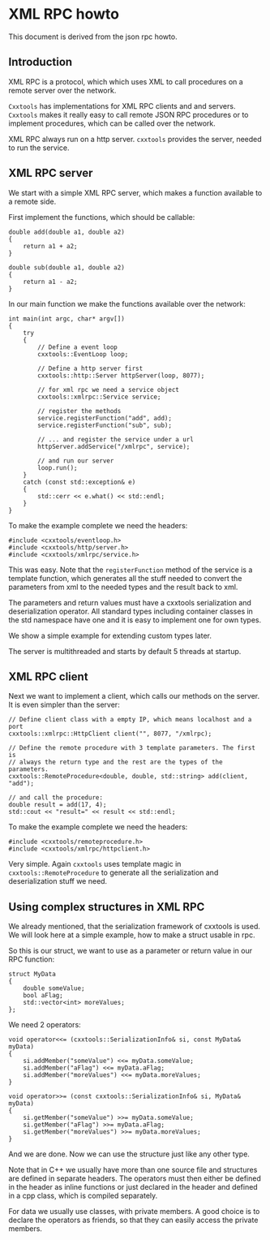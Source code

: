 XML RPC howto
=============

This document is derived from the json rpc howto.

Introduction
------------

XML RPC is a protocol, which which uses XML to call procedures on a remote
server over the network.

`Cxxtools` has implementations for XML RPC clients and and servers. `Cxxtools`
makes it really easy to call remote JSON RPC procedures or to implement
procedures, which can be called over the network.

XML RPC always run on a http server. `cxxtools` provides the server, needed to
run the service.

XML RPC server
---------------

We start with a simple XML RPC server, which makes a function available to a
remote side.

First implement the functions, which should be callable:

    double add(double a1, double a2)
    {
        return a1 + a2;
    }

    double sub(double a1, double a2)
    {
        return a1 - a2;
    }

In our main function we make the functions available over the network:

    int main(int argc, char* argv[])
    {
        try
        {
            // Define a event loop
            cxxtools::EventLoop loop;

            // Define a http server first
            cxxtools::http::Server httpServer(loop, 8077);

            // for xml rpc we need a service object
            cxxtools::xmlrpc::Service service;

            // register the methods
            service.registerFunction("add", add);
            service.registerFunction("sub", sub);

            // ... and register the service under a url
            httpServer.addService("/xmlrpc", service);

            // and run our server
            loop.run();
        }
        catch (const std::exception& e)
        {
            std::cerr << e.what() << std::endl;
        }
    }

To make the example complete we need the headers:

    #include <cxxtools/eventloop.h>
    #include <cxxtools/http/server.h>
    #include <cxxtools/xmlrpc/service.h>

This was easy. Note that the `registerFunction` method of the service is a
template function, which generates all the stuff needed to convert the
parameters from xml to the needed types and the result back to xml.

The parameters and return values must have a cxxtools serialization and
deserialization operator. All standard types including container classes in the
std namespace have one and it is easy to implement one for own types.

We show a simple example for extending custom types later.

The server is multithreaded and starts by default 5 threads at startup.

XML RPC client
---------------

Next we want to implement a client, which calls our methods on the server. It is
even simpler than the server:

    // Define client class with a empty IP, which means localhost and a port
    cxxtools::xmlrpc::HttpClient client("", 8077, "/xmlrpc);

    // Define the remote procedure with 3 template parameters. The first is
    // always the return type and the rest are the types of the parameters.
    cxxtools::RemoteProcedure<double, double, std::string> add(client, "add");

    // and call the procedure:
    double result = add(17, 4);
    std::cout << "result=" << result << std::endl;

To make the example complete we need the headers:

    #include <cxxtools/remoteprocedure.h>
    #include <cxxtools/xmlrpc/httpclient.h>

Very simple. Again `cxxtools` uses template magic in `cxxtools::RemoteProcedure`
to generate all the serialization and deserialization stuff we need.

Using complex structures in XML RPC
------------------------------------

We already mentioned, that the serialization framework of cxxtools is used. We
will look here at a simple example, how to make a struct usable in rpc.

So this is our struct, we want to use as a parameter or return value in our RPC
function:

    struct MyData
    {
        double someValue;
        bool aFlag;
        std::vector<int> moreValues;
    };

We need 2 operators:

    void operator<<= (cxxtools::SerializationInfo& si, const MyData& myData)
    {
        si.addMember("someValue") <<= myData.someValue;
        si.addMember("aFlag") <<= myData.aFlag;
        si.addMember("moreValues") <<= myData.moreValues;
    }

    void operator>>= (const cxxtools::SerializationInfo& si, MyData& myData)
    {
        si.getMember("someValue") >>= myData.someValue;
        si.getMember("aFlag") >>= myData.aFlag;
        si.getMember("moreValues") >>= myData.moreValues;
    }

And we are done. Now we can use the structure just like any other type.

Note that in C++ we usually have more than one source file and structures are
defined in separate headers. The operators must then either be defined in the
header as inline functions or just declared in the header and defined in a cpp
class, which is compiled separately.

For data we usually use classes, with private members. A good choice is to
declare the operators as friends, so that they can easily access the private
members.
